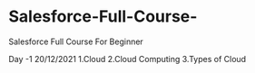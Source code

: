 # Salesforce-Full-Course-
Salesforce Full Course  For Beginner

Day -1 20/12/2021
1.Cloud
2.Cloud Computing
3.Types of Cloud
